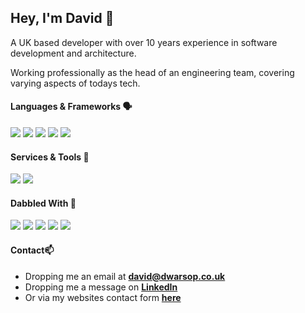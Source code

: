 ## Hey, I'm David 👋

A UK based developer with over 10 years experience in software development and architecture.

Working professionally as the head of an engineering team, covering varying aspects of todays tech.

#### Languages & Frameworks 🗣️
![](https://img.shields.io/badge/C%23-8a2be2?style=for-the-badge)
![](https://img.shields.io/badge/TypeScript-blue?style=for-the-badge)
![](https://img.shields.io/badge/Vue_3-5fb557?style=for-the-badge)
![](https://img.shields.io/badge/Tailwind-20cfe1?style=for-the-badge)
![](https://img.shields.io/badge/.NET-8a2be2?style=for-the-badge)

#### Services & Tools 🔧
![](https://img.shields.io/badge/Azure-blue?style=for-the-badge)
![](https://img.shields.io/badge/Clerk-black?style=for-the-badge)

#### Dabbled With 🧪
![](https://img.shields.io/badge/React-blue?style=for-the-badge)
![](https://img.shields.io/badge/Firebase-orange?style=for-the-badge)
![](https://img.shields.io/badge/Kotlin-8A2BE2?style=for-the-badge)
![](https://img.shields.io/badge/Kafka-black?style=for-the-badge)
![](https://img.shields.io/badge/AWS-orange?style=for-the-badge)
  
#### Contact📫
- Dropping me an email at <b>david@dwarsop.co.uk</b>
- Dropping me a message on <b>[LinkedIn](https://www.linkedin.com/in/davidwarsop)</b>
- Or via my websites contact form <b>[here](https://david@dwarsop.co.uk/contact)</b> 
